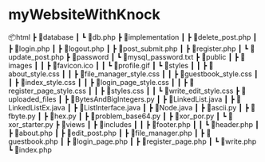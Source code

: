# myWebsiteWithKnock

📦html
 ┣ 📂database
 ┃ ┗ 📜db.php
 ┣ 📂implementation
 ┃ ┣ 📜delete_post.php
 ┃ ┣ 📜login.php
 ┃ ┣ 📜logout.php
 ┃ ┣ 📜post_submit.php
 ┃ ┣ 📜register.php
 ┃ ┗ 📜update_post.php
 ┣ 📂password
 ┃ ┗ 📜mysql_password.txt
 ┣ 📂public
 ┃ ┣ 📂images
 ┃ ┃ ┣ 📜favicon.ico
 ┃ ┃ ┗ 📜profile.gif
 ┃ ┗ 📂styles
 ┃ ┃ ┣ 📜about_style.css
 ┃ ┃ ┣ 📜file_manager_style.css
 ┃ ┃ ┣ 📜guestbook_style.css
 ┃ ┃ ┣ 📜index_style.css
 ┃ ┃ ┣ 📜login_page_style.css
 ┃ ┃ ┣ 📜register_page_style.css
 ┃ ┃ ┣ 📜styles.css
 ┃ ┃ ┗ 📜write_edit_style.css
 ┣ 📂uploaded_files
 ┃ ┣ 📜BytesAndBigIntegers.py
 ┃ ┣ 📜LinkedList.java
 ┃ ┣ 📜LinkedListEx.java
 ┃ ┣ 📜ListInterface.java
 ┃ ┣ 📜Node.java
 ┃ ┣ 📜ascii.py
 ┃ ┣ 📜fbyte.py
 ┃ ┣ 📜hex.py
 ┃ ┣ 📜problem_base64.py
 ┃ ┣ 📜xor_por.py
 ┃ ┗ 📜xor_starter.py
 ┣ 📂views
 ┃ ┣ 📂includes
 ┃ ┃ ┣ 📜footer.php
 ┃ ┃ ┗ 📜header.php
 ┃ ┣ 📜about.php
 ┃ ┣ 📜edit_post.php
 ┃ ┣ 📜file_manager.php
 ┃ ┣ 📜guestbook.php
 ┃ ┣ 📜login_page.php
 ┃ ┣ 📜register_page.php
 ┃ ┗ 📜write.php
 ┗ 📜index.php
